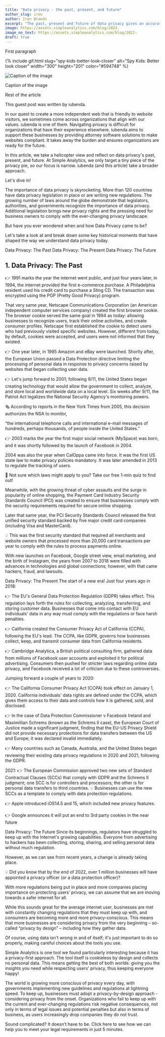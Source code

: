 ```yaml
---
title: "Data privacy - the past, present, and future"
author_slug: iron
author: Iron Brands
excerpt: "The past, present and future of data privacy gives an accurate view of where the world is heading"
image: https://assets.simpleanalytics.com/blog/2022-
image_no_text: https://assets.simpleanalytics.com/blog/2022-
draft: true
---
```


First paragraph

{% include gif.html slug="spy-kids-better-look-closer" alt="Spy Kids: Better look closer" width="300" height="201" color="#594748" %}

<img src="https://assets.simpleanalytics.com/blog/google-alternatives/google-analytics-dashboard.png" alt="Caption of the image" class="border-radius" />
<p class="caption" markdown="1">
  Caption of the image
</p>

Rest of the article

This guest post was written by iubenda.


In our quest to create a more independent web that is friendly to website visitors, we sometimes come across organizations that align with our values. iubenda is one of them. Navigating privacy is difficult for organizations that have their experience elsewhere. iubenda aims to support these businesses by providing attorney software solutions to make websites compliant. It takes away the burden and ensures organizations are ready for the future. 

In this article, we take a helicopter view and reflect on data privacy's past, present, and future. At Simple Analytics, we only target a tiny piece of the privacy pie, so our focus is narrow. iubenda (and this article) take a broader approach.

Let's dive in!

The importance of data privacy is skyrocketing. More than 120 countries have data privacy legislation in place or are writing new regulations. The growing number of laws around the globe demonstrate that legislators, authorities, and governments recognize the importance of data privacy. Additional legislation brings new privacy rights and the pressing need for business owners to comply with the ever-changing privacy landscape. 

But have you ever wondered when and how Data Privacy came to be? 

Let's take a look at and break down some key historical moments that have shaped the way we understand data privacy today.

Data Privacy: The Past
Data Privacy: The Present
Data Privacy: The Future

## 1. Data Privacy: The Past 

👉 1991 marks the year the internet went public, and just four years later, in 1994, the internet provided the first e-commerce purchase. A Philadelphia resident used his credit card to purchase a Sting CD. The transaction was encrypted using the PGP (Pretty Good Privacy) program.

That very same year, Netscape Communications Corporation (an American independent computer services company) created the first browser cookie. The browser cookie served the same goal in 1994 as today: allowing businesses to recognize users, track their online activities, and create consumer profiles. Netscape first established the cookie to detect users who had previously visited specific websites. However, different from today, by default, cookies were accepted, and users were not informed that they existed.

👉 One year later, in 1995 Amazon and eBay were launched. Shortly after, the European Union passed a Data Protection directive limiting the processing of personal data in response to privacy concerns raised by websites that began collecting user data. 

👉 Let's jump forward to 2001; following 9/11, the United States began creating technology that would allow the government to collect, analyze, and store local and worldwide data on a local level. Six weeks after 9/11, the Patriot Act legalizes the National Security Agency's monitoring powers.

🗞 According to reports in the New York Times from 2005, this decision authorizes the NSA to monitor,

“the international telephone calls and international
 e-mail messages of hundreds, perhaps thousands, 
of people inside the United States.”

👉 2003 marks the year the first major social network (MySpace) was born, and it was shortly followed by the launch of Facebook in 2004. 

2004 was also the year when CalOppa came into force. It was the first US state law to make privacy policies mandatory. It was later amended in 2013 to regulate the tracking of users.

🚀 Not sure which laws might apply to you? Take our free 1-min quiz to find out!

Meanwhile, with the growing threat of cyber assaults and the surge in popularity of online shopping, the Payment Card Industry Security Standards Council (PCI) was created to ensure that businesses comply with the security requirements required for secure online shopping.

Later that same year, the PCI Security Standards Council released the first unified security standard backed by five major credit card companies (including Visa and MasterCard). 

💡 This was the first security standard that required all merchants and website owners that processed more than 20,000 card transactions per year to comply with the rules to process payments online.


With new launches on Facebook, Google street view, email marketing, and the birth of Instagram, the years from 2007 to 2018 were filled with advances in technologies and global connections; however, with that came hackers, fraud, and lawsuits. 

Data Privacy: The Present 
The start of a new era! Just four years ago in 2018:

👉  The EU's General Data Protection Regulation (GDPR) takes effect. This regulation lays forth the rules for collecting, analyzing, transferring, and storing customer data. Businesses that come into contact with EU individuals' data in any way must comply with the regulations or face harsh penalties.

👉  California created the Consumer Privacy Act of California (CCPA), following the EU's lead. The CCPA, like GDPR, governs how businesses collect, keep, and transmit consumer data from California residents.

👉  Cambridge Analytica, a British political consulting firm, gathered data from millions of Facebook user accounts and exploited it for political advertising. Consumers then pushed for stricter laws regarding online data privacy, and Facebook received a lot of criticism due to these controversies.

Jumping forward a couple of years to 2020: 

👉 The California Consumer Privacy Act (CCPA) took effect on January 1, 2020. California individuals' data rights are defined under the CCPA, which gives them access to their data and controls how it is gathered, sold, and disclosed.

👉 In the case of Data Protection Commissioner v Facebook Ireland and Maximillian Schrems (known as the Schrems II case), the European Court of Justice made a significant judgment, finding that the EU-US Privacy Shield did not provide necessary protections for data transfers between the US and Europe; it was declared invalid immediately.

👉 Many countries such as Canada, Australia, and the United States began reviewing their existing data privacy regulations in 2020 and 2021, following the GDPR.

2021: 
👉 The European Commission approved two new sets of Standard Contractual Clauses (SCCs) that comply with GDPR and the Schrems II judgment;
one SCC is for controllers and processors;
the other is for personal data transfers to third countries. 
💡 Businesses can use the new SCCs as a template to comply with data protection regulations.

👉 Apple introduced iOS14.5 and 15, which included new privacy features. 

👉 Google announces it will put an end to 3rd party cookies in the near future

Data Privacy: The Future 
Since its beginnings, regulators have struggled to keep up with the Internet's growing capabilities. Everyone from advertising to hackers has been collecting, storing, sharing, and selling personal data without much regulation. 

However, as we can see from recent years, a change is already taking place.

💡 Did you know that by the end of 2022, over 1 million businesses will have appointed a privacy officer (or a data protection officer)?

With more regulations being put in place and more companies placing importance on protecting users’ privacy, we can assume that we are moving towards a safer internet for all.

While this sounds great for the average internet user, businesses are met with constantly changing regulations that they must keep up with, and consumers are becoming more and more privacy-conscious. This means that more businesses are considering privacy from the very beginning – so-called “privacy by design” – including how they gather data. 

Of course, using data isn't wrong in and of itself; it's just important to do so properly, making careful choices about the tools you use. 

Simple Analytics is one tool we found particularly interesting because it has a privacy-first approach. The tool itself is cookieless by design and collects no personal data. This means getting the best of both worlds: giving you the insights you need while respecting users’ privacy, thus keeping everyone happy! 

The world is growing more conscious of privacy every day, with governments implementing new guidelines and regulations at lightning speed. To keep up, businesses must adopt a privacy-by-design approach - considering privacy from the onset. Organizations who fail to keep up with the current and ever-changing regulations risk negative consequences, not only in terms of legal issues and potential penalties but also in terms of business, as users increasingly drop companies they do not trust. 

Sound complicated? It doesn’t have to be. Click here to see how we can help you to meet your legal requirements in just 5 minutes. 








